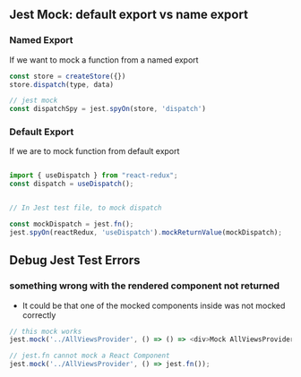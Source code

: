 ## Jest Mock: default export vs name export
### Named Export
If we want to mock a function from a named export
``` js
const store = createStore({})
store.dispatch(type, data)

// jest mock
const dispatchSpy = jest.spyOn(store, 'dispatch')

```

### Default Export
If we are to mock function from default export
``` js

import { useDispatch } from "react-redux";
const dispatch = useDispatch();


// In Jest test file, to mock dispatch

const mockDispatch = jest.fn();
jest.spyOn(reactRedux, 'useDispatch').mockReturnValue(mockDispatch);

```

## Debug Jest Test Errors
### something wrong with the rendered component not returned
- It could be that one of the mocked components inside was not mocked correctly
``` js
// this mock works
jest.mock('../AllViewsProvider', () => () => <div>Mock AllViewsProvider</div>);

// jest.fn cannot mock a React Component
jest.mock('../AllViewsProvider', () => jest.fn());
		  
```